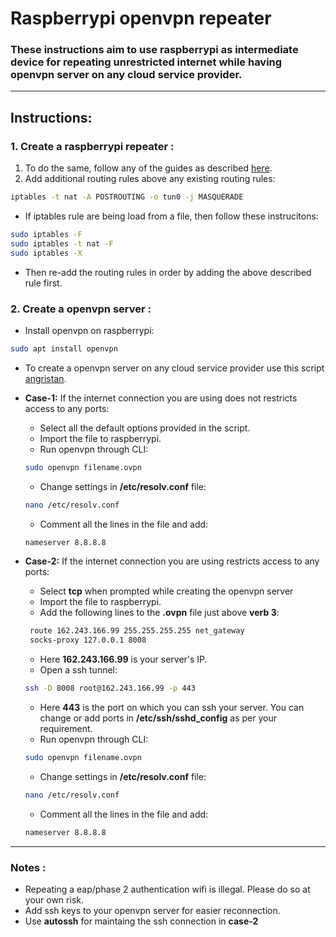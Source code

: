 # Raspberrypi openvpn repeater
### These instructions aim to use raspberrypi as intermediate device for repeating unrestricted internet while having openvpn server on any cloud service provider.
---
## Instructions:
### <b>1. </b>Create a raspberrypi repeater :
1. To do the same, follow any of the guides as described [here](https://github.com/akss13/Raspberrypi-repeater).
2. Add additional routing rules above any existing routing rules:<br>
```bash
iptables -t nat -A POSTROUTING -o tun0 -j MASQUERADE
```
+ If iptables rule are being load from a file, then follow these instrucitons:
```bash
sudo iptables -F
sudo iptables -t nat -F
sudo iptables -X
```
+ Then re-add the routing rules in order by adding the above described rule first.


### <b>2. </b>Create a openvpn server :
+ Install openvpn on raspberrypi:
```bash
sudo apt install openvpn
```
+  To create a openvpn server on any cloud service provider use this script [angristan](https://github.com/angristan/openvpn-install).
+ <b>Case-1:</b> If the internet connection you are using does not restricts access to any ports:
   + Select all the default options provided in the script.  
   + Import the file to raspberrypi.
   + Run openvpn through CLI:
   ```bash
   sudo openvpn filename.ovpn
   ```
   + Change settings in <b>/etc/resolv.conf</b> file:
   ```bash
   nano /etc/resolv.conf
   ```
   + Comment all the lines in the file and add:
   ```bash
   nameserver 8.8.8.8
   ```

+ <b>Case-2:</b> If the internet connection you are using restricts access to any ports:  
   + Select <b>tcp</b> when prompted while creating the openvpn server
   + Import the file to raspberrypi.
   + Add the following lines to the <b>.ovpn</b> file just above <b>verb 3</b>:
   ```bash
    route 162.243.166.99 255.255.255.255 net_gateway
    socks-proxy 127.0.0.1 8008
   ```
   + Here <b>162.243.166.99</b> is your server's IP.
   + Open a ssh tunnel:
   ```bash
   ssh -D 8008 root@162.243.166.99 -p 443
   ```
   + Here <b>443</b> is the port on which you can ssh your server. You can change or add ports in <b>/etc/ssh/sshd_config</b> as per your requirement.
   + Run openvpn through CLI:
   ```bash
   sudo openvpn filename.ovpn
   ```
   + Change settings in <b>/etc/resolv.conf</b> file:
   ```bash
   nano /etc/resolv.conf
   ```
   + Comment all the lines in the file and add:
   ```bash
   nameserver 8.8.8.8
   ```
---
### <b>Notes :</b>
+ Repeating a eap/phase 2 authentication wifi is illegal. Please do so at your own risk.
+ Add ssh keys to your openvpn server for easier reconnection.
+ Use <b>autossh</b> for maintaing the ssh connection in <b>case-2</b>



